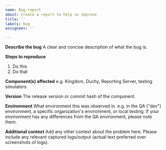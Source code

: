 ```yaml
---
name: Bug report
about: Create a report to help us improve
title: ''
labels: bug
assignees: ''

---
```


**Describe the bug**
A clear and concise description of what the bug is.

**Steps to reproduce**
1. Do this
2. Do that

**Component(s) affected**
e.g. Kingdom, Duchy, Reporting Server, testing simulators

**Version**
The release version or commit hash of the component.

**Environment**
What environment this was observed in. e.g. in the QA ("dev") environment, a specific organization's environment, or local testing. If your environment has any differences from the QA environment, please note them.

**Additional context**
Add any other context about the problem here. Please include any relevant captured logs/output (actual text preferred over screenshots of logs).
